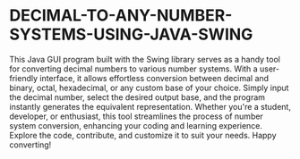 # DECIMAL-TO-ANY-NUMBER-SYSTEMS-USING-JAVA-SWING

This Java GUI program built with the Swing library serves as a handy tool for converting decimal numbers to various number systems. With a user-friendly interface, it allows effortless conversion between decimal and binary, octal, hexadecimal, or any custom base of your choice. Simply input the decimal number, select the desired output base, and the program instantly generates the equivalent representation. Whether you're a student, developer, or enthusiast, this tool streamlines the process of number system conversion, enhancing your coding and learning experience. Explore the code, contribute, and customize it to suit your needs. Happy converting!
